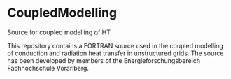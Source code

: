 CoupledModelling
================

Source for coupled modelling of HT


This repository contains a FORTRAN source used in the coupled modelling of conduction and radiation heat transfer in unstructured grids. The source has been developed by members of the Energieforschungsbereich Fachhochschule Vorarlberg.
